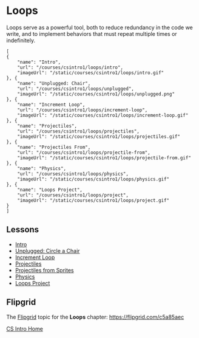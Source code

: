 # Loops

Loops serve as a powerful tool, both to reduce redundancy in the code we write, and to implement behaviors that must repeat multiple times or indefinitely.

```codecard
[
{
    "name": "Intro",
    "url": "/courses/csintro1/loops/intro",
    "imageUrl": "/static/courses/csintro1/loops/intro.gif"
}, {
    "name": "Unplugged: Chair",
    "url": "/courses/csintro1/loops/unplugged",
    "imageUrl": "/static/courses/csintro1/loops/unplugged.png"
}, {
    "name": "Increment Loop",
    "url": "/courses/csintro1/loops/increment-loop",
    "imageUrl": "/static/courses/csintro1/loops/increment-loop.gif"
}, {
    "name": "Projectiles",
    "url": "/courses/csintro1/loops/projectiles",
    "imageUrl": "/static/courses/csintro1/loops/projectiles.gif"
}, {
    "name": "Projectiles From",
    "url": "/courses/csintro1/loops/projectile-from",
    "imageUrl": "/static/courses/csintro1/loops/projectile-from.gif"
}, {
    "name": "Physics",
    "url": "/courses/csintro1/loops/physics",
    "imageUrl": "/static/courses/csintro1/loops/physics.gif"
}, {
    "name": "Loops Project",
    "url": "/courses/csintro1/loops/project",
    "imageUrl": "/static/courses/csintro1/loops/project.gif"
}
]
```

## Lessons

* [Intro](/courses/csintro1/loops/intro)
* [Unplugged: Circle a Chair](/courses/csintro1/loops/unplugged)
* [Increment Loop](/courses/csintro1/loops/increment-loop)
* [Projectiles](/courses/csintro1/loops/projectiles)
* [Projectiles from Sprites](/courses/csintro1/loops/projectile-from)
* [Physics](/courses/csintro1/loops/physics)
* [Loops Project](/courses/csintro1/loops/project)

## Flipgrid

The [Flipgrid](https://info.flipgrid.com/) topic for the **Loops** chapter: https://flipgrid.com/c5a85aec

[CS Intro Home](/courses/csintro1)
